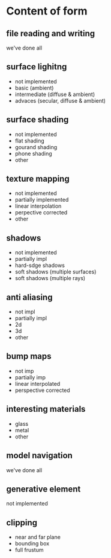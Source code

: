 # Content of form

## file reading and writing
we've done all


## surface lighitng
* not implemented
* basic (ambient)
* intermediate (diffuse & ambient)
* advaces (secular, diffuse & ambient)

## surface shading
* not implemented 
* flat shading
* gourand shading
* phone shading
* other

## texture mapping
* not implemented
* partially implemented
* linear interpolation
* perpective corrected
* other

## shadows
* not implemented
* partially impl
* hard-sdge shadows
* soft shadows (multiple surfaces)
* soft shadows (multiple rays)

## anti aliasing
* not impl
* partially impl
* 2d
* 3d
* other

## bump maps
* not imp
* partially imp
* linear interpolated
* perspective corrected

## interesting materials 
* glass
* metal
* other

## model navigation
we've done all

## generative element
not implemented

## clipping
* near and far plane
* bounding box
* full frustum
